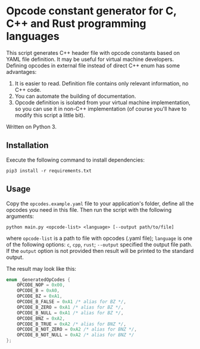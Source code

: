 # Opcode constant generator for C, C++ and Rust programming languages

This script generates C++ header file with opcode constants based on YAML file definition. It may be useful for virtual machine developers. Defining opcodes in external file instead of direct C++ enum has some advantages:

1. It is easier to read. Definition file contains only relevant information, no C++ code.
2. You can automate the building of documentation.
3. Opcode definition is isolated from your virtual machine implementation, so you can use it in non-C++ implementation
(of course you'll have to modify this script a little bit).

Written on Python 3.

## Installation

Execute the following command to install dependencies:

```
pip3 install -r requirements.txt
```

## Usage

Copy the `opcodes.example.yaml` file to your application's folder, define all the opcodes you need in this file. 
Then run the script with the following arguments:

```shell
python main.py <opcode-list> <language> [--output path/to/file]
```

where `opcode-list` is a path to file with opcodes (.yaml file); `language` is one of the following options: `c`, `cpp`, `rust`;
 `--output` specified the output file path. If the `output` option is not provided then result will be printed to the standard 
 output. 
 
The result may look like this:

```cpp
enum _GeneratedOpCodes {
    OPCODE_NOP = 0x00,
    OPCODE_B = 0xA0,
    OPCODE_BZ = 0xA1,
    OPCODE_B_FALSE = 0xA1 /* alias for BZ */,
    OPCODE_B_ZERO = 0xA1 /* alias for BZ */,
    OPCODE_B_NULL = 0xA1 /* alias for BZ */,
    OPCODE_BNZ = 0xA2,
    OPCODE_B_TRUE = 0xA2 /* alias for BNZ */,
    OPCODE_B_NOT_ZERO = 0xA2 /* alias for BNZ */,
    OPCODE_B_NOT_NULL = 0xA2 /* alias for BNZ */
};
```
